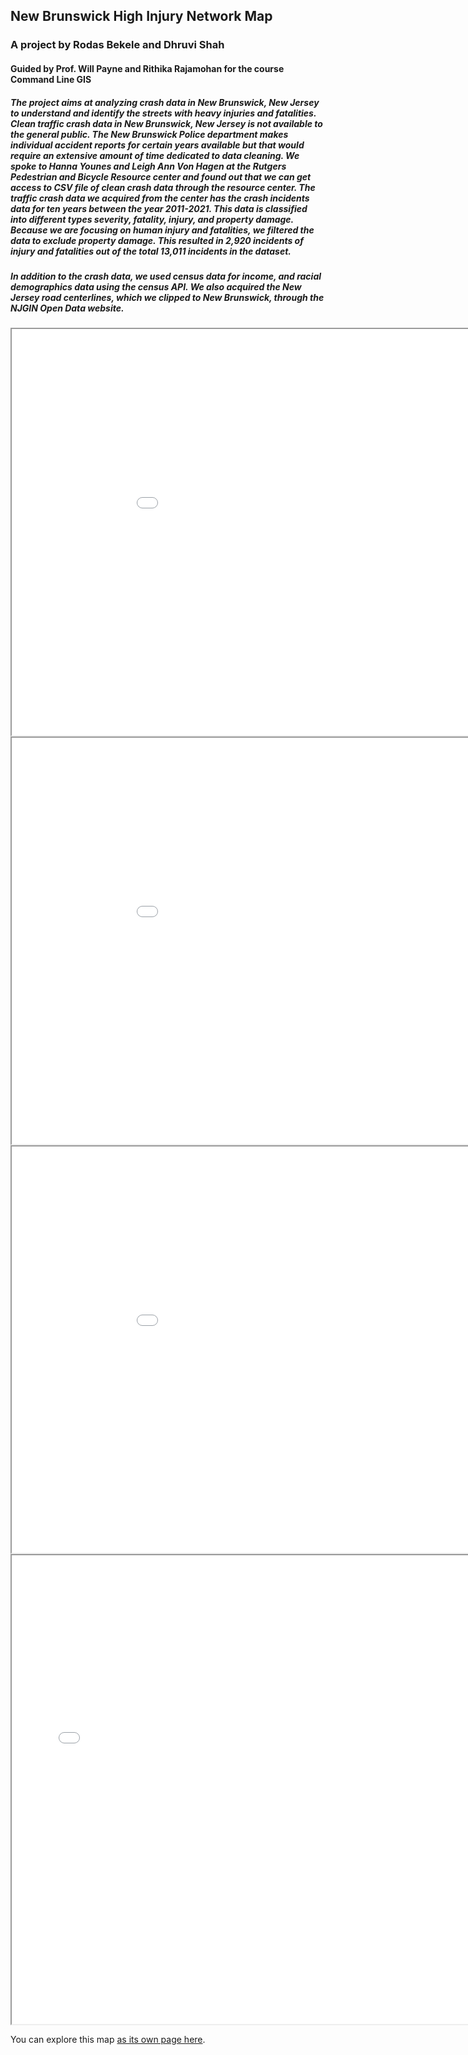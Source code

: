## New Brunswick High Injury Network Map
### A project by Rodas Bekele and Dhruvi Shah
#### Guided by Prof. Will Payne and Rithika Rajamohan for the course Command Line GIS

##### The project aims at analyzing crash data in New Brunswick, New Jersey to understand and identify the streets with heavy injuries and fatalities. Clean traffic crash data in New Brunswick, New Jersey is not available to the general public. The New Brunswick Police department makes individual accident reports for certain years available but that would require an extensive amount of time dedicated to data cleaning. We spoke to Hanna Younes and Leigh Ann Von Hagen at the Rutgers Pedestrian and Bicycle Resource center and found out that we can get access to CSV file of clean crash data through the resource center. The traffic crash data we acquired from the center has the crash incidents data for ten years between the year 2011-2021. This data is classified into different types severity, fatality, injury, and property damage. Because we are focusing on human injury and fatalities, we filtered the data to exclude property damage. This resulted in 2,920 incidents of injury and fatalities out of the total 13,011 incidents in the dataset. 
##### In addition to the crash data, we used census data for income, and racial demographics data using the census API. We also acquired the New Jersey road centerlines, which we clipped to New Brunswick, through the NJGIN Open Data website.

<iframe src="Image showing Income Levels.png" height="650" width="1000"></iframe>

<iframe src="Image showing Communities of Concern.png" height="650" width="1000"></iframe>

<iframe src="Total_Injuries_by_cenus_tract.png" height="650" width="1000"></iframe>

<iframe src="HINNB.html" height="750" width="750"></iframe>

You can explore this map [as its own page here](HINNB.html). 
